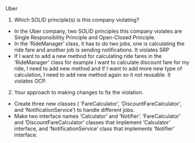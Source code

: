 Uber
1. Which SOLID principle(s) is this company violating?
- In the Uber company, two SOLID principles this company violates are Single Responsibility Principle and Open-Closed Principle.
- In the ‘RideManager’ class, it has to do two jobs, one is calculating the ride fare and another job is sending notifications. It violates SRP
- If I want to add a new method for calculating ride fares in the ‘RideManager’ class for example I want to calculate discount fare for my ride, I need to add new method and if I want to add more new type of calculation, I need to add new method again so it not reusable. It violates OCP. 
2. Your approach to making changes to fix the violation.
- Create three new classes ( ‘FareCalculator’, ‘DiscountFareCalculator’, and ‘NotificationService’) to handle different jobs. 
- Make two interface names ‘Calculator’ and ‘Notifier’. ‘FareCalculator’ and ‘DiscountFareCalculator’ classes that implement ‘Calculator’ interface, and ‘NotificationService’ class that implements ‘Notifier’ interface. 

